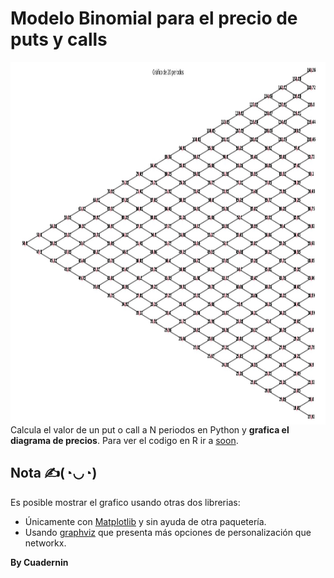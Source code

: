 # Modelo Binomial para el precio de puts y calls

<img align="left" src="https://github.com/Cuadernin/ModeloBinomial/blob/master/imagen1.jpg" height="580" width="1060"> 
<br/><br/><br/><br/><br/><br/><br/><br/><br/><br/><br/><br/><br/><br/><br/><br/><br/><br/><br/><br/><br/><br/><br/><br/><br/>

Calcula el valor de un put o call a N periodos en Python y **grafica el diagrama de precios**. Para ver el codigo en R ir a [soon](https://github.com/Cuadernin).

## Nota ✍(◔◡◔)

Es posible mostrar el grafico usando otras dos librerias:

* Únicamente con [Matplotlib](https://matplotlib.org/stable/index.html) y sin ayuda de otra paquetería.
* Usando [graphviz](https://graphviz.readthedocs.io/en/stable/manual.html) que presenta más opciones de personalización que networkx. 


**By Cuadernin**
